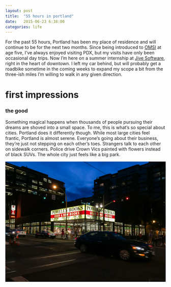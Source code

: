 ```yaml
---
layout: post
title:  "55 hours in portland"
date:   2015-06-23 6:38:00
categories: life
---
```


For the past 55 hours, Portland has been my place of residence and will continue to be for the next two months. Since being introduced to [OMSI](https://www.facebook.com/OMSI.Museum) at age five, I’ve always enjoyed visiting PDX, but my visits have only been occasional day trips. Now I’m here on a summer internship at [Jive Software](https://www.jivesoftware.com), right in the heart of downtown. I left my car behind, but will probably get a roadbike sometime in the coming weeks to expand my scope a bit from the three-ish miles I’m willing to walk in any given direction.

# first impressions

### the good
Something magical happens when thousands of people pursuing their dreams are shoved into a small space. To me, this is what’s so special about cities. Portland does it differently though. While most large cities feel frantic, Portland is almost serene. Everyone’s going about their business, they’re just not stepping on each other’s toes. Strangers talk to each other on sidewalk corners. Police drive Crown Vics painted with flowers instead of black SUVs. The whole city just feels like a big park.

![Powell's Books](/assets/powells_1.jpg)
